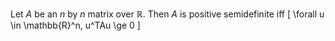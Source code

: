 Let $A$ be an $n$ by $n$ matrix over $\mathbb{R}$.
Then $A$ is positive semidefinite iff
\[ \forall u \in \mathbb{R}^n, u^TAu \ge 0 \]
